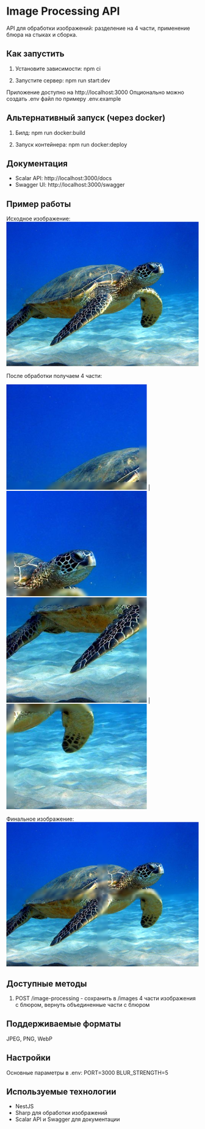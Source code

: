 # Image Processing API

API для обработки изображений: разделение на 4 части, применение блюра на стыках и сборка.

## Как запустить

1. Установите зависимости:
npm ci

2. Запустите сервер:
npm run start:dev

Приложение доступно на http://localhost:3000
Опционально можно создать .env файл по примеру .env.example

## Альтернативный запуск (через docker)

1. Билд:
npm run docker:build

2. Запуск контейнера:
npm run docker:deploy

## Документация

- Scalar API: http://localhost:3000/docs
- Swagger UI: http://localhost:3000/swagger

## Пример работы

Исходное изображение:
![Example Image](./example.jpg)

После обработки получаем 4 части:

![Part 1](./images/1.png) | ![Part 2](./images/2.png)
![Part 4](./images/4.png) | ![Part 3](./images/3.png)

Финальное изображение:
![Result Image](./result.png)

## Доступные методы

1. POST /image-processing - сохранить в /images 4 части изображения с блюром, вернуть объединенные части с блюром

## Поддерживаемые форматы

JPEG, PNG, WebP

## Настройки

Основные параметры в .env:
PORT=3000
BLUR_STRENGTH=5

## Используемые технологии

- NestJS
- Sharp для обработки изображений
- Scalar API и Swagger для документации
